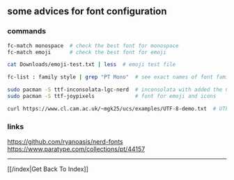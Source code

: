 ## some advices for font configuration

### commands
```bash
fc-match monospace  # check the best font for monospace
fc-match emoji      # check the best font for emoji

cat Downloads/emoji-test.txt | less  # emoji test file

fc-list : family style | grep "PT Mono"  # see exact names of font families

sudo pacman -S ttf-inconsolata-lgc-nerd  # inconsolata with added the Cyrillic alphabet
sudo pacman -S ttf-joypixels             # font for emoji and icons

curl https://www.cl.cam.ac.uk/~mgk25/ucs/examples/UTF-8-demo.txt  # UTF-8 test file
```

### links
https://github.com/ryanoasis/nerd-fonts
https://www.paratype.com/collections/pt/44157


---

[[/index|Get Back To Index]]
